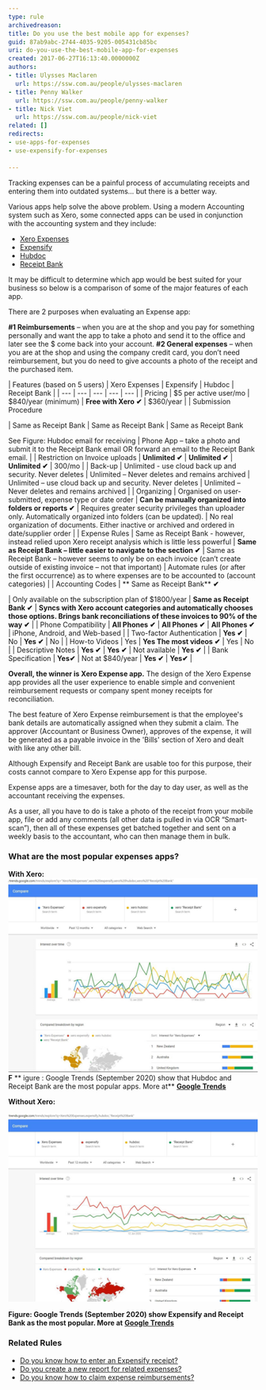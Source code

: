```yaml
---
type: rule
archivedreason: 
title: Do you use the best mobile app for expenses?
guid: 87ab9abc-2744-4035-9205-005431cb85bc
uri: do-you-use-the-best-mobile-app-for-expenses
created: 2017-06-27T16:13:40.0000000Z
authors:
- title: Ulysses Maclaren
  url: https://ssw.com.au/people/ulysses-maclaren
- title: Penny Walker
  url: https://ssw.com.au/people/penny-walker
- title: Nick Viet
  url: https://ssw.com.au/people/nick-viet
related: []
redirects:
- use-apps-for-expenses
- use-expensify-for-expenses

---
```


Tracking expenses can be a painful process of accumulating receipts and entering them into outdated systems… but there is a better way.   



Various apps help solve the above problem. Using a modern Accounting system such as Xero, some connected apps can be used in conjunction with the accounting system and they include:


* [Xero Expenses](https://apps.apple.com/au/app/xero-expenses/id1106018845)
* [Expensify](https://www.expensify.com/)
* [Hubdoc](https://www.hubdoc.com/)
* [Receipt Bank](https://www.receipt-bank.com/au/)


It may be difficult to determine which app would be best suited for your business so below is a comparison of some of the major features of each app.


There are 2 purposes when evaluating an Expense app:

**#1 Reimbursements** – when you are at the shop and you pay for something personally and want the app to take a photo and send it to the office and later see the $ come back into your account.
**#2 General expenses** – when you are at the shop and using the company credit card, you don’t need reimbursement, but you do need to give accounts a photo of the receipt and the purchased item.








| Features (based on 5 users)
 | Xero Expenses
 | Expensify
 | Hubdoc
 | Receipt Bank
 |
| --- | --- | --- | --- | --- |
| Pricing
 | $5 per active user/mo
 | $840/year (minimum)
 | **Free with Xero ✔** 
 | $360/year
 |
| Submission Procedure

 | Same as Receipt Bank
 | Same as Receipt Bank
 | Same as Receipt Bank

See Figure: Hubdoc email for receiving
 | Phone App – take a photo and submit it to the Receipt Bank email OR forward an email to the Receipt Bank email. 
 |
| Restriction on Invoice uploads 
 |  **Unlimited ✔** 
 | **Unlimited ✔** 
 | **Unlimited ✔** 
 | 300/mo
 |
| Back-up
 | Unlimited - use cloud back up and security. Never deletes
 | Unlimited – Never deletes and remains archived
 | Unlimited – use cloud back up and security. Never deletes 
 | Unlimited – Never deletes and remains archived
 |
| Organizing
 | Organised on user-submitted, expense type or date order
 | **Can be manually organized into folders or reports ✔** 
 | Requires greater security privileges than uploader only. Automatically organized into folders (can be updated). 
 | No real organization of documents. Either inactive or archived and ordered in date/supplier order
 |
| Expense Rules
 | Same as Receipt Bank - however, instead relied upon Xero receipt analysis which is little less powerful
 | **Same as Receipt Bank – little easier to navigate to the section ✔** 
 | Same as Receipt Bank – however seems to only be on each invoice (can’t create outside of existing invoice – not that important)
 | Automate rules (or after the first occurrence) as to where expenses are to be accounted to (account categories) 
 |
| Accounting Codes
 |  **
Same as Receipt Bank** **✔** 

 | Only available on the subscription plan of $1800/year
 | **Same as Receipt Bank ✔** 
 | **Syncs with Xero account categories and automatically chooses those options. Brings bank reconciliations of these invoices to 90% of the way ✔** 
 |
| Phone Compatibility
 |  **All Phones ✔** 
 | **All Phones ✔** 
 | **All Phones ✔** 
 | iPhone, Android, and Web-based 
 |
| Two-factor Authentication
 |  **Yes ✔** 
 | No
 | **Yes ✔** 
 | No
 |
| How-to Videos
 | Yes
 | **Yes
The most videos ✔** 
 | Yes
 | No
 |
| Descriptive Notes
 |  **Yes ✔** 
 |   **Yes ✔** 
 | Not available
 |  **Yes ✔** 
 |
| Bank Specification
 |  **Yes✔** 
 | Not at $840/year
 |  **Yes ✔** 
 |  **Yes✔** 
 |


 **Overall, the winner is Xero Expense app.** The design of the Xero Expense app provides all the user experience to enable simple and convenient reimbursement requests or company spent money receipts for reconciliation. 




The best feature of Xero Expense reimbursement is that the employee's bank details are automatically assigned when they submit a claim. The approver (Accountant or Business Owner), approves of the expense, it will be generated as a payable invoice in the 'Bills' section of Xero and dealt with like any other bill.



Although Expensify and Receipt Bank are usable too for this purpose, their costs cannot compare to Xero Expense app for this purpose.




<!--endintro-->

Expense apps are a timesaver, both for the day to day user, as well as the accountant receiving the expenses.

As a user, all you have to do is take a photo of the receipt from your mobile app, file or add any comments (all other data is pulled in via OCR “Smart-scan”), then all of these expenses get batched together and sent on a weekly basis to the accountant, who can then manage them in bulk.

### What are the most popular expenses apps?




**With Xero:** 
![](google-trends-with-xero.jpg)**F** ** igure : Google Trends (September 2020) show that Hubdoc and Receipt Bank are the most popular apps. More at** [**Google Trends**](https://trends.google.com/trends/explore?q=%22Xero%20Expenses%22%2cxero%20expensify%2cxero%20hubdoc%2cxero%20%22Receipt%20Bank%22)



**Without Xero:**

![](google-trends-without-xero.jpg)

**Figure: Google Trends (September 2020) show 
   Expensify and 
   Receipt Bank as the most popular. More at** [**Google Trends**](https://trends.google.com/trends/explore?geo=US&q=Xero%20Expenses%2cexpensify%2chubdoc%2c%22Receipt%20Bank%22)

### Related Rules


* [Do you know how to enter an Expensify receipt?](/how-to-enter-an-expensify-receipt)
* [Do you create a new report for related expenses?](/do-you-create-a-new-report-for-related-expenses)
* [Do you know how to claim expense reimbursements?](/do-you-know-how-to-claim-expense-reimbursements)
